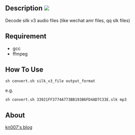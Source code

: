 ## Description <a href="https://github.com/kn007/silk-v3-decoder/blob/master/LICENSE"><img src="https://img.shields.io/badge/license-MIT-green.svg?style=flat"></a>
Decode silk v3 audio files (like wechat amr files, qq slk files)

## Requirement

* gcc
* ffmpeg

## How To Use

```
sh convert.sh silk_v3_file output_format
```
e.g.
```
sh convert.sh 33921FF3774A773BB193B6FD4AD7C33E.slk mp3
```

## About

[kn007's blog](http://kn007.net) 
